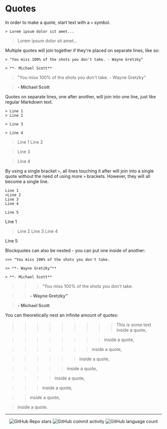 # Quotes

In order to make a quote, start text with a `>` symbol.

```
> Lorem ipsum dolor sit amet...
```

> Lorem ipsum dolor sit amet...

Multiple quotes will join together if they're placed on separate lines, like so:

```
> "You miss 100% of the shots you don't take. - Wayne Gretzky"

> **- Michael Scott**
```

> "You miss 100% of the shots you don't take. - Wayne Gretzky"

> **- Michael Scott**

Quotes on separate lines, one after another, will join into one line, just like regular Markdown text.

```
> Line 1
> Line 2

> Line 3

> Line 4
```

> Line 1
> Line 2

> Line 3

> Line 4

By using a single bracket `>`, all lines touching it after will join into a single quote without the need of using more `>` brackets. However, they will all become a single line.

```
Line 1
>Line 2
Line 3
Line 4

Line 5
```

Line 1
>Line 2
Line 3
Line 4

Line 5

Blockquotes can also be nested - you can put one inside of another:

```
>>> "You miss 100% of the shots you don't take.

>> **- Wayne Gretzky"**

> **- Michael Scott**
```

>>> "You miss 100% of the shots you don't take.

>> **- Wayne Gretzky"**

> **- Michael Scott**

You can theoretically nest an infinite amount of quotes:

>>>>>>>>> This is some text inside a quote,

>>>>>>>> inside a quote,

>>>>>>> inside a quote,

>>>>>> inside a quote,

>>>>> inside a quote,

>>>> inside a quote,

>>> inside a quote,

>> inside a quote,

> inside a quote.


<!-- Footer -->

---

<p align="center">
  <img alt="GitHub Repo stars" src="https://img.shields.io/github/stars/uravgcatboy/formatting?style=for-the-badge">
  <img alt="GitHub commit activity" src="https://img.shields.io/github/commit-activity/m/uravgcatboy/formatting?style=for-the-badge">
  <img alt="GitHub language count" src="https://img.shields.io/github/languages/count/uravgcatboy/formatting?style=for-the-badge">
</p>
